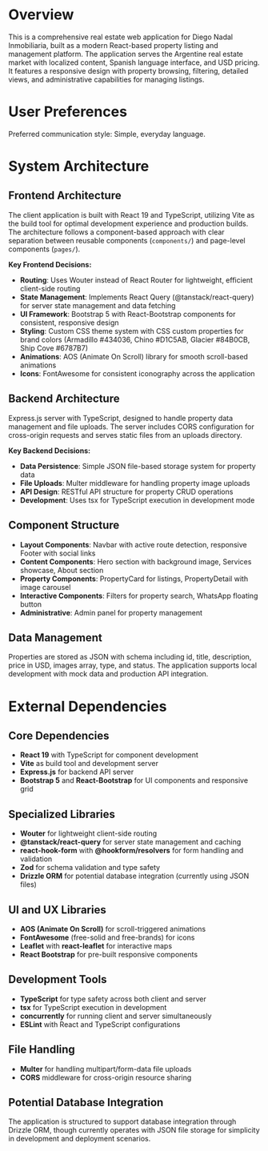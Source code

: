 # Overview

This is a comprehensive real estate web application for Diego Nadal Inmobiliaria, built as a modern React-based property listing and management platform. The application serves the Argentine real estate market with localized content, Spanish language interface, and USD pricing. It features a responsive design with property browsing, filtering, detailed views, and administrative capabilities for managing listings.

# User Preferences

Preferred communication style: Simple, everyday language.

# System Architecture

## Frontend Architecture
The client application is built with React 19 and TypeScript, utilizing Vite as the build tool for optimal development experience and production builds. The architecture follows a component-based approach with clear separation between reusable components (`components/`) and page-level components (`pages/`).

**Key Frontend Decisions:**
- **Routing**: Uses Wouter instead of React Router for lightweight, efficient client-side routing
- **State Management**: Implements React Query (@tanstack/react-query) for server state management and data fetching
- **UI Framework**: Bootstrap 5 with React-Bootstrap components for consistent, responsive design
- **Styling**: Custom CSS theme system with CSS custom properties for brand colors (Armadillo #434036, Chino #D1C5AB, Glacier #84B0CB, Ship Cove #6787B7)
- **Animations**: AOS (Animate On Scroll) library for smooth scroll-based animations
- **Icons**: FontAwesome for consistent iconography across the application

## Backend Architecture
Express.js server with TypeScript, designed to handle property data management and file uploads. The server includes CORS configuration for cross-origin requests and serves static files from an uploads directory.

**Key Backend Decisions:**
- **Data Persistence**: Simple JSON file-based storage system for property data
- **File Uploads**: Multer middleware for handling property image uploads
- **API Design**: RESTful API structure for property CRUD operations
- **Development**: Uses tsx for TypeScript execution in development mode

## Component Structure
- **Layout Components**: Navbar with active route detection, responsive Footer with social links
- **Content Components**: Hero section with background image, Services showcase, About section
- **Property Components**: PropertyCard for listings, PropertyDetail with image carousel
- **Interactive Components**: Filters for property search, WhatsApp floating button
- **Administrative**: Admin panel for property management

## Data Management
Properties are stored as JSON with schema including id, title, description, price in USD, images array, type, and status. The application supports local development with mock data and production API integration.

# External Dependencies

## Core Dependencies
- **React 19** with TypeScript for component development
- **Vite** as build tool and development server
- **Express.js** for backend API server
- **Bootstrap 5** and **React-Bootstrap** for UI components and responsive grid

## Specialized Libraries
- **Wouter** for lightweight client-side routing
- **@tanstack/react-query** for server state management and caching
- **react-hook-form** with **@hookform/resolvers** for form handling and validation
- **Zod** for schema validation and type safety
- **Drizzle ORM** for potential database integration (currently using JSON files)

## UI and UX Libraries
- **AOS (Animate On Scroll)** for scroll-triggered animations
- **FontAwesome** (free-solid and free-brands) for icons
- **Leaflet** with **react-leaflet** for interactive maps
- **React Bootstrap** for pre-built responsive components

## Development Tools
- **TypeScript** for type safety across both client and server
- **tsx** for TypeScript execution in development
- **concurrently** for running client and server simultaneously
- **ESLint** with React and TypeScript configurations

## File Handling
- **Multer** for handling multipart/form-data file uploads
- **CORS** middleware for cross-origin resource sharing

## Potential Database Integration
The application is structured to support database integration through Drizzle ORM, though currently operates with JSON file storage for simplicity in development and deployment scenarios.